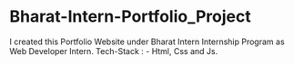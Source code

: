 # Bharat-Intern-Portfolio_Project
I created this Portfolio Website under Bharat Intern Internship Program as Web Developer Intern. Tech-Stack : - Html, Css and Js.

